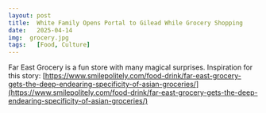 ```yaml
---
layout: post
title:  White Family Opens Portal to Gilead While Grocery Shopping
date:   2025-04-14
img:  grocery.jpg
tags:   [Food, Culture]
---
```


Far East Grocery is a fun store with many magical surprises.
Inspiration for this story:  [https://www.smilepolitely.com/food-drink/far-east-grocery-gets-the-deep-endearing-specificity-of-asian-groceries/](https://www.smilepolitely.com/food-drink/far-east-grocery-gets-the-deep-endearing-specificity-of-asian-groceries/)
